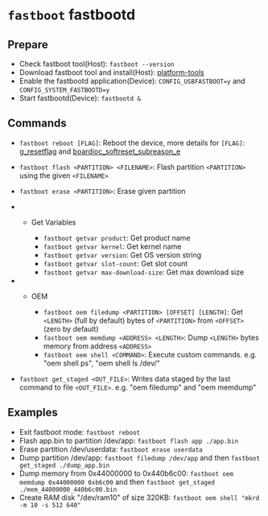 # `fastboot` fastbootd

## Prepare

  - Check fastboot tool(Host): `fastboot --version`
  - Download fastboot tool and install(Host):
    [platform-tools](https://developer.android.com/tools/releases/platform-tools)
  - Enable the fastbootd application(Device): `CONFIG_USBFASTBOOT=y` and
    `CONFIG_SYSTEM_FASTBOOTD=y`
  - Start fastbootd(Device): `fastbootd &`

## Commands

  - `fastboot reboot [FLAG]`: Reboot the device, more details for
    `[FLAG]`:
    [g\_resetflag](https://github.com/apache/nuttx-apps/blob/master/nshlib/nsh_syscmds.c#L114)
    and
    [boardioc\_softreset\_subreason\_e](https://github.com/apache/nuttx/blob/master/include/sys/boardctl.h#L458)

  - `fastboot flash <PARTITION> <FILENAME>`: Flash partition
    `<PARTITION>` using the given `<FILENAME>`

  - `fastboot erase <PARTITION>`: Erase given partition

  -   - Get Variables
        
          - `fastboot getvar product`: Get product name
          - `fastboot getvar kernel`: Get kernel name
          - `fastboot getvar version`: Get OS version string
          - `fastboot getvar slot-count`: Get slot count
          - `fastboot getvar max-download-size`: Get max download size

  -   - OEM
        
          - `fastboot oem filedump <PARTITION> [OFFSET] [LENGTH]`: Get
            `<LENGTH>` (full by default) bytes of `<PARTITION>` from
            `<OFFSET>` (zero by default)
          - `fastboot oem memdump <ADDRESS> <LENGTH>`: Dump `<LENGTH>`
            bytes memory from address `<ADDRESS>`
          - `fastboot oem shell <COMMAND>`: Execute custom commands.
            e.g. "oem shell ps", "oem shell ls /dev/"

  - `fastboot get_staged <OUT_FILE>`: Writes data staged by the last
    command to file `<OUT_FILE>`. e.g. "oem filedump" and "oem memdump"

## Examples

  - Exit fastboot mode: `fastboot reboot`
  - Flash app.bin to partition /dev/app: `fastboot flash app ./app.bin`
  - Erase partition /dev/userdata: `fastboot erase userdata`
  - Dump partition /dev/app: `fastboot filedump /dev/app` and then
    `fastboot get_staged ./dump_app.bin`
  - Dump memory from 0x44000000 to 0x440b6c00: `fastboot oem
    memdump 0x44000000 0xb6c00` and then `fastboot get_staged
    ./mem_44000000_440b6c00.bin`
  - Create RAM disk "/dev/ram10" of size 320KB: `fastboot oem shell
    "mkrd -m 10 -s 512 640"`
